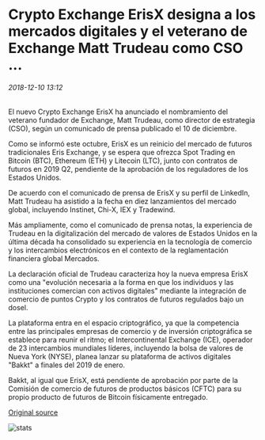 # Crypto Exchange ErisX designa a los mercados digitales y el veterano de Exchange Matt Trudeau como CSO ...

###### 2018-12-10 13:12

El nuevo Crypto Exchange ErisX ha anunciado el nombramiento del veterano fundador de Exchange, Matt Trudeau, como director de estrategia (CSO), según un comunicado de prensa publicado el 10 de diciembre.

Como se informó este octubre, ErisX es un reinicio del mercado de futuros tradicionales Eris Exchange, y se espera que ofrezca Spot Trading en Bitcoin (BTC), Ethereum (ETH) y Litecoin (LTC), junto con contratos de futuros en 2019 Q2, pendiente de la aprobación de los reguladores de los Estados Unidos.

De acuerdo con el comunicado de prensa de ErisX y su perfil de LinkedIn, Matt Trudeau ha asistido a la fecha en diez lanzamientos del mercado global, incluyendo Instinet, Chi-X, IEX y Tradewind.

Más ampliamente, como el comunicado de prensa notas, la experiencia de Trudeau en la digitalización del mercado de valores de Estados Unidos en la última década ha consolidado su experiencia en la tecnología de comercio y los intercambios electrónicos en el contexto de la reglamentación financiera global Mercados.

La declaración oficial de Trudeau caracteriza hoy la nueva empresa ErisX como una "evolución necesaria a la forma en que los individuos y las instituciones comercian con activos digitales" mediante la integración de comercio de puntos Crypto y los contratos de futuros regulados bajo un dosel.

La plataforma entra en el espacio criptográfico, ya que la competencia entre las principales empresas de comercio y de inversión criptográfica se establece para reunir el ritmo; el Intercontinental Exchange (ICE), operador de 23 intercambios mundiales líderes, incluyendo la bolsa de valores de Nueva York (NYSE), planea lanzar su plataforma de activos digitales "Bakkt" a finales del 2019 de enero.

Bakkt, al igual que ErisX, está pendiente de aprobación por parte de la Comisión de comercio de futuros de productos básicos (CFTC) para su propio producto de futuros de Bitcoin físicamente entregado.

[Original source](https://cointelegraph.com/news/crypto-exchange-erisx-appoints-digital-markets-and-exchange-veteran-matt-trudeau-as-cso)

![stats](https://c.statcounter.com/11760860/0/a89fa40b/1/ "stats")